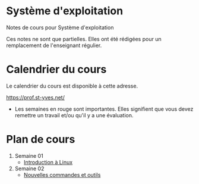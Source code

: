 # Système d'exploitation
Notes de cours pour Système d'exploitation

Ces notes ne sont que partielles. Elles ont été rédigées pour un remplacement de l'enseignant régulier.

# Calendrier du cours
Le calendrier du cours est disponible à cette adresse.

https://prof.st-yves.net/

- Les semaines en rouge sont importantes. Elles signifient que vous devez remettre un travail et/ou qu'il y a une évaluation.


# Plan de cours
1. Semaine 01
   - [Introduction à Linux](c01_intro/readme.md)
2. Semaine 02
   - [Nouvelles commandes et outils](c02_cmd_2/readme.md)
